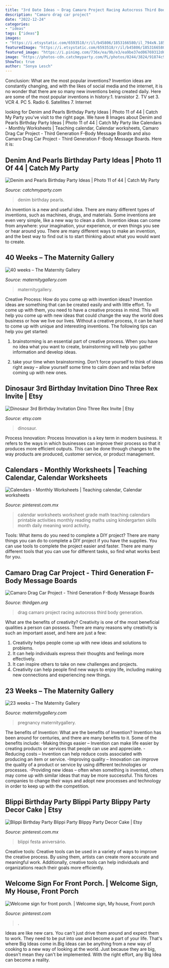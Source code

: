 ```yaml
---
title: "3rd Date Ideas ~ Drag Camaro Project Racing Autocross Third Body Generation"
description: "Camaro drag car project"
date: "2022-12-24"
categories:
- "ideas"
tags: ["ideas"]
images:
- "https://i.etsystatic.com/6593518/r/il/b45806/1853166580/il_794xN.1853166580_asy5.jpg"
featuredImage: "https://i.etsystatic.com/6593518/r/il/b45806/1853166580/il_794xN.1853166580_asy5.jpg"
featured_image: "https://i.pinimg.com/736x/ea/9b/e3/ea9be37ed06769312d6c8b0a41b80eb9.jpg"
image: "https://photos-cdn.catchmyparty.com/PL/photos/0244/3824/91874c99-4fe1-481c-827a-7ab2664476b7.jpeg"
ShowToc: true
author: "Sonya Lesch"
---
```



Conclusion: What are the most popular inventions?
Invention ideas are constantly changing, and with the likes of social media and the internet, it is no wonder that there are so many new inventions being created daily. Here are some of the most popular inventions in history:1. transistor 2. TV set 3. VCR 4. PC 5. Radio 6. Satellites 7. Internet 
	

		
looking for Denim and Pearls Birthday Party Ideas | Photo 11 of 44 | Catch My Party you've visit to the right page. We have 8 Images about Denim and Pearls Birthday Party Ideas | Photo 11 of 44 | Catch My Party like Calendars - Monthly Worksheets | Teaching calendar, Calendar worksheets, Camaro Drag Car Project - Third Generation F-Body Message Boards and also Camaro Drag Car Project - Third Generation F-Body Message Boards. Here it is:
		
    
## Denim And Pearls Birthday Party Ideas | Photo 11 Of 44 | Catch My Party

<img loading=lazy src="https://photos-cdn.catchmyparty.com/PL/photos/0244/3824/91874c99-4fe1-481c-827a-7ab2664476b7.jpeg" onerror="this.onerror=null;this.src='https://tse1.mm.bing.net/th?id=OIP.AsxiJznq03QKGMc4rnSQLAHaJ4&amp;pid=15.1';" alt="Denim and Pearls Birthday Party Ideas | Photo 11 of 44 | Catch My Party">

_Source: catchmyparty.com_

>denim birthday pearls. 

	

An invention is a new and useful idea. There are many different types of inventions, such as machines, drugs, and materials. Some inventions are even very simple, like a new way to clean a dish. Invention ideas can come from anywhere: your imagination, your experience, or even things you see or hear around you. There are many different ways to make an invention, and the best way to find out is to start thinking about what you would want to create.

    
## 40 Weeks – The Maternity Gallery

<img loading=lazy src="http://maternitygallery.com/wp-content/uploads/40wks_henna_decsu77-700x933.jpg" onerror="this.onerror=null;this.src='https://tse4.mm.bing.net/th?id=OIP.X1Q1EJJYnPFKTid8qf0phQHaJ3&amp;pid=15.1';" alt="40 weeks – The Maternity Gallery">

_Source: maternitygallery.com_

>maternitygallery. 

	

Creative Process: How do you come up with invention ideas?
Invention ideas are something that can be created easily and with little effort. To come up with them, you need to have a creative process in mind. This will help you come up with new ideas that could change the way the world does business or how we live our lives. Without a creative process, it can be hard to come up with unique and interesting inventions. The following tips can help you get started:
1. brainstorming is an essential part of creative process. When you have no idea what you want to create, brainstorming will help you gather information and develop ideas.

2. take your time when brainstorming. Don’t force yourself to think of ideas right away – allow yourself some time to calm down and relax before coming up with new ones.


    
## Dinosaur 3rd Birthday Invitation Dino Three Rex Invite | Etsy

<img loading=lazy src="https://i.etsystatic.com/6593518/r/il/b45806/1853166580/il_794xN.1853166580_asy5.jpg" onerror="this.onerror=null;this.src='https://tse4.mm.bing.net/th?id=OIP.nJ6lH_XLnKUH0cBv8HqRRgHaF7&amp;pid=15.1';" alt="Dinosaur 3rd Birthday Invitation Dino Three Rex Invite | Etsy">

_Source: etsy.com_

>dinosaur. 

	

Process Innovation:
Process Innovation is a key term in modern business. It refers to the ways in which businesses can improve their process so that it produces more efficient outputs. This can be done through changes to the way products are produced, customer service, or product management.

    
## Calendars - Monthly Worksheets | Teaching Calendar, Calendar Worksheets

<img loading=lazy src="https://i.pinimg.com/736x/00/df/2e/00df2edaa4f7a65934584bc054137fce--calendar-activities-daily-activities.jpg" onerror="this.onerror=null;this.src='https://tse1.mm.bing.net/th?id=OIP.vAIRQestVLhPm3UrNYZG1AAAAA&amp;pid=15.1';" alt="Calendars - Monthly Worksheets | Teaching calendar, Calendar worksheets">

_Source: pinterest.com.mx_

>calendar worksheets worksheet grade math teaching calendars printable activities monthly reading maths using kindergarten skills month daily meaning word activity. 

	

Tools: What items do you need to complete a DIY project?
There are many things you can do to complete a DIY project if you have the supplies. You can use tools to complete the project easier and faster. There are many different tools that you can use for different tasks, so find what works best for you.

    
## Camaro Drag Car Project - Third Generation F-Body Message Boards

<img loading=lazy src="https://www.thirdgen.org/forums/attachments/organized-drag-racing-autocross/247240d1348713245-camaro-drag-car-project-87-camaro-2.jpg" onerror="this.onerror=null;this.src='https://tse3.mm.bing.net/th?id=OIP.qB2btJacc_cD7U2NHIuXDwHaFj&amp;pid=15.1';" alt="Camaro Drag Car Project - Third Generation F-Body Message Boards">

_Source: thirdgen.org_

>drag camaro project racing autocross third body generation. 

	

What are the benefits of creativity?
Creativity is one of the most beneficial qualities a person can possess. There are many reasons why creativity is such an important asset, and here are just a few: 
1. Creativity helps people come up with new ideas and solutions to problems. 
2. It can help individuals express their thoughts and feelings more effectively.
3. It can inspire others to take on new challenges and projects.
4. Creativity can help people find new ways to enjoy life, including making new connections and experiencing new things.

    
## 23 Weeks – The Maternity Gallery

<img loading=lazy src="http://maternitygallery.com/wp-content/uploads/23wks_1st_loc_01-700x933.jpg" onerror="this.onerror=null;this.src='https://tse1.mm.bing.net/th?id=OIP.XlDWXH9hpQFEi8debGaILgHaJ3&amp;pid=15.1';" alt="23 weeks – The Maternity Gallery">

_Source: maternitygallery.com_

>pregnancy maternitygallery. 

	

The benefits of Invention: What are the benefits of Invention?
Invention has been around for centuries, and there are many benefits to it. Some of the benefits include: 
-Making things easier – Invention can make life easier by creating products or services that people can use and appreciate. 
-Reducing costs – Invention can help reduce costs associated with producing an item or service. 
-Improving quality – Innovation can improve the quality of a product or service by using different technologies or processes. 
-Providing new ideas – often when something is invented, others may come up with similar ideas that may be more successful. This forces companies to change their ways and adopt new processes and technology in order to keep up with the competition.

    
## Blippi Birthday Party Blippi Party Blippy Party Decor Cake | Etsy

<img loading=lazy src="https://i.pinimg.com/736x/ea/9b/e3/ea9be37ed06769312d6c8b0a41b80eb9.jpg" onerror="this.onerror=null;this.src='https://tse3.mm.bing.net/th?id=OIP.RY0vDFqT2qN-SEn_POf1HAHaNL&amp;pid=15.1';" alt="Blippi Birthday Party Blippi Party Blippy Party Decor Cake | Etsy">

_Source: pinterest.com.mx_

>blippi festa aniversário. 

	

Creative tools:
Creative tools can be used in a variety of ways to improve the creative process. By using them, artists can create more accurate and meaningful work. Additionally, creative tools can help individuals and organizations reach their goals more efficiently.

    
## Welcome Sign For Front Porch. | Welcome Sign, My House, Front Porch

<img loading=lazy src="https://i.pinimg.com/736x/ac/dc/85/acdc85435a755c514869498cf34e98d5.jpg" onerror="this.onerror=null;this.src='https://tse3.mm.bing.net/th?id=OIP.ZuP5HRPK06VvEzvETl15SwHaNL&amp;pid=15.1';" alt="Welcome sign for front porch. | Welcome sign, My house, Front porch">

_Source: pinterest.com_

>. 

	

Ideas are like new cars. You can't just drive them around and expect them to work. They need to be put into use and become a part of your life. That's where Big Ideas come in.Big Ideas can be anything from a new way of cooking to a new way of looking at the world. Just because they are big, doesn't mean they can't be implemented. With the right effort, any Big Idea can become a reality.

